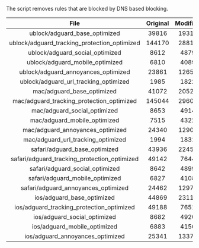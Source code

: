 The script removes rules that are blocked by DNS based blocking.


| File | Original | Modified |
|:----:|:-----:|:-----:|
| ublock/adguard_base_optimized | 39816 | 19311 |
| ublock/adguard_tracking_protection_optimized | 144170 | 28812 |
| ublock/adguard_social_optimized | 8612 | 4879 |
| ublock/adguard_mobile_optimized | 6810 | 4089 |
| ublock/adguard_annoyances_optimized | 23861 | 12658 |
| ublock/adguard_url_tracking_optimized | 1985 | 1822 |
| mac/adguard_base_optimized | 41072 | 20527 |
| mac/adguard_tracking_protection_optimized | 145044 | 29606 |
| mac/adguard_social_optimized | 8653 | 4914 |
| mac/adguard_mobile_optimized | 7515 | 4322 |
| mac/adguard_annoyances_optimized | 24340 | 12903 |
| mac/adguard_url_tracking_optimized | 1994 | 1831 |
| safari/adguard_base_optimized | 43936 | 22456 |
| safari/adguard_tracking_protection_optimized | 49142 | 7644 |
| safari/adguard_social_optimized | 8642 | 4899 |
| safari/adguard_mobile_optimized | 6827 | 4108 |
| safari/adguard_annoyances_optimized | 24462 | 12973 |
| ios/adguard_base_optimized | 44869 | 23112 |
| ios/adguard_tracking_protection_optimized | 49188 | 7651 |
| ios/adguard_social_optimized | 8682 | 4920 |
| ios/adguard_mobile_optimized | 6883 | 4150 |
| ios/adguard_annoyances_optimized | 25341 | 13376 |